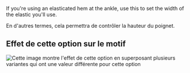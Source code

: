 If you're using an elasticated hem at the ankle, use this to set the width of the elastic you'll use.

En d'autres termes, cela permettra de contrôler la hauteur du poignet.

## Effet de cette option sur le motif

![Cette image montre l'effet de cette option en superposant plusieurs variantes qui ont une valeur différente pour cette option](paco\_ankleelastic\_sample.svg "Effet de cette option sur le motif")
